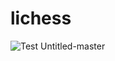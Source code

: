# lichess


![Test Untitled-master](https://lichess-bio-petanon.vercel.app/lichess-stats/Dzoomaster)
